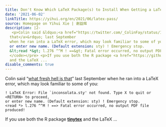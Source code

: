 ```yaml
---
title: Don't Know Which LaTeX Package(s) to Install When Getting a LaTeX Error?
date: '2021-06-02'
linkTitle: https://yihui.org/en/2021/06/latex-pass/
source: Homepage on Yihui Xie | 谢益辉
description: |2-
   <p>Colin said &ldquo;<a href="https://twitter.com/_ColinFay/status/1308061202938032138">what fresh hell is
  that</a>&rdquo; last September
  when he ran into a LaTeX error, which may look familiar to some of you:</p> <pre><code>! LaTeX Error: File `inconsolata.sty' not found. Type X to quit or &lt;RETURN&gt; to proceed,
  or enter new name. (Default extension: sty) ! Emergency stop.
  &lt;read *&gt; l.276 ^^M ! ==&gt; Fatal error occurred, no output PDF file produced!
  </code></pre> <p>If you use both the R package <a href="https://github.com/yihui/tinytex"><strong>tinytex</strong></a>
  and the LaTeX ...
disable_comments: true
---
```

 <p>Colin said &ldquo;<a href="https://twitter.com/_ColinFay/status/1308061202938032138">what fresh hell is
that</a>&rdquo; last September
when he ran into a LaTeX error, which may look familiar to some of you:</p> <pre><code>! LaTeX Error: File `inconsolata.sty' not found. Type X to quit or &lt;RETURN&gt; to proceed,
or enter new name. (Default extension: sty) ! Emergency stop.
&lt;read *&gt; l.276 ^^M ! ==&gt; Fatal error occurred, no output PDF file produced!
</code></pre> <p>If you use both the R package <a href="https://github.com/yihui/tinytex"><strong>tinytex</strong></a>
and the LaTeX ...